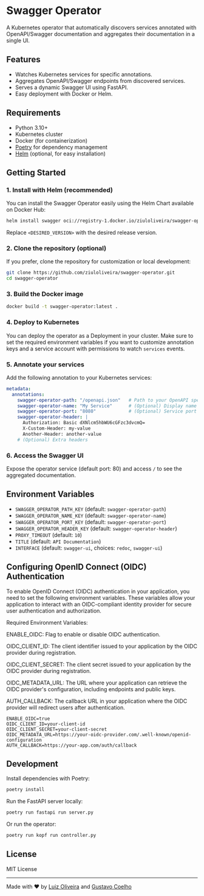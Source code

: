 # Swagger Operator

A Kubernetes operator that automatically discovers services annotated with OpenAPI/Swagger documentation and aggregates their documentation in a single UI.

## Features

- Watches Kubernetes services for specific annotations.
- Aggregates OpenAPI/Swagger endpoints from discovered services.
- Serves a dynamic Swagger UI using FastAPI.
- Easy deployment with Docker or Helm.

## Requirements

- Python 3.10+
- Kubernetes cluster
- Docker (for containerization)
- [Poetry](https://python-poetry.org/) for dependency management
- [Helm](https://helm.sh/) (optional, for easy installation)

## Getting Started

### 1. Install with Helm (recommended)

You can install the Swagger Operator easily using the Helm Chart available on Docker Hub:

```bash
helm install swagger oci://registry-1.docker.io/ziuloliveira/swagger-operator --version <DESIRED_VERSION>-chart
```

Replace `<DESIRED_VERSION>` with the desired release version.

### 2. Clone the repository (optional)

If you prefer, clone the repository for customization or local development:

```bash
git clone https://github.com/ziuloliveira/swagger-operator.git
cd swagger-operator
```

### 3. Build the Docker image

```bash
docker build -t swagger-operator:latest .
```

### 4. Deploy to Kubernetes

You can deploy the operator as a Deployment in your cluster. Make sure to set the required environment variables if you want to customize annotation keys and a service account with permissions to watch `services` events.

### 5. Annotate your services

Add the following annotation to your Kubernetes services:

```yaml
metadata:
  annotations:
    swagger-operator-path: "/openapi.json"   # Path to your OpenAPI spec
    swagger-operator-name: "My Service"      # (Optional) Display name
    swagger-operator-port: "8080"            # (Optional) Service port
    swagger-operator-header: |
      Authorization: Basic dXNlcm5hbWU6cGFzc3dvcmQ=
      X-Custom-Header: my-value
      Another-Header: another-value
    # (Optional) Extra headers
```

### 6. Access the Swagger UI

Expose the operator service (default port: 80) and access `/` to see the aggregated documentation.

## Environment Variables

- `SWAGGER_OPERATOR_PATH_KEY` (default: `swagger-operator-path`)
- `SWAGGER_OPERATOR_NAME_KEY` (default: `swagger-operator-name`)
- `SWAGGER_OPERATOR_PORT_KEY` (default: `swagger-operator-port`)
- `SWAGGER_OPERATOR_HEADER_KEY` (default: `swagger-operator-header`)
- `PROXY_TIMEOUT` (default: `10`)
- `TITLE` (default: `API Documentation`)
- `INTERFACE` (default: `swagger-ui`, choices: `redoc`, `swagger-ui`)

## Configuring OpenID Connect (OIDC) Authentication

To enable OpenID Connect (OIDC) authentication in your application, you need to set the following environment variables. These variables allow your application to interact with an OIDC-compliant identity provider for secure user authentication and authorization.

Required Environment Variables:

ENABLE_OIDC: Flag to enable or disable OIDC authentication.

OIDC_CLIENT_ID: The client identifier issued to your application by the OIDC provider during registration.

OIDC_CLIENT_SECRET: The client secret issued to your application by the OIDC provider during registration.

OIDC_METADATA_URL: The URL where your application can retrieve the OIDC provider's configuration, including endpoints and public keys.

AUTH_CALLBACK: The callback URL in your application where the OIDC provider will redirect users after authentication.

```
ENABLE_OIDC=true
OIDC_CLIENT_ID=your-client-id
OIDC_CLIENT_SECRET=your-client-secret
OIDC_METADATA_URL=https://your-oidc-provider.com/.well-known/openid-configuration
AUTH_CALLBACK=https://your-app.com/auth/callback
```

## Development

Install dependencies with Poetry:

```bash
poetry install
```

Run the FastAPI server locally:

```bash
poetry run fastapi run server.py
```

Or run the operator:

```bash
poetry run kopf run controller.py
```

## License

MIT License

---

Made with ❤️ by [Luiz Oliveira](https://github.com/ziul) and [Gustavo Coelho](https://github.com/gutorc92)